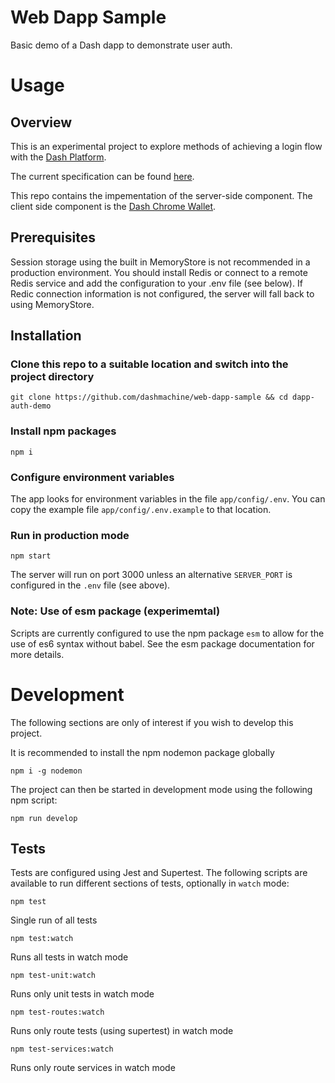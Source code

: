 # Web Dapp Sample

Basic demo of a Dash dapp to demonstrate user auth.

# Usage

## Overview

This is an experimental project to explore methods of achieving a login flow with the [Dash Platform](https://dashdevs.org/).

The current specification can be found [here](https://docs.google.com/document/d/1LDXEC0FtOoIOQomMjPmBm8x6-ZYVZPDVwnr1VoC6k-o).

This repo contains the impementation of the server-side component. The client side component is the [Dash Chrome Wallet](https://github.com/readme55/Dash-Chrome-Wallet).

## Prerequisites

Session storage using the built in MemoryStore is not recommended in a production environment. You should install Redis or connect to a remote Redis service and add the configuration to your .env file (see below). If Redic connection information is not configured, the server will fall back to using MemoryStore.

## Installation

### Clone this repo to a suitable location and switch into the project directory

    git clone https://github.com/dashmachine/web-dapp-sample && cd dapp-auth-demo

### Install npm packages

    npm i

### Configure environment variables

The app looks for environment variables in the file `app/config/.env`.
You can copy the example file `app/config/.env.example` to that location.

### Run in production mode

    npm start

The server will run on port 3000 unless an alternative `SERVER_PORT` is configured in the `.env` file (see above).

### Note: Use of esm package (experimemtal)

Scripts are currently configured to use the npm package `esm` to allow for the use of es6 syntax without babel. See the esm package documentation for more details.

# Development

The following sections are only of interest if you wish to develop this project. 

It is recommended to install the npm nodemon package globally

    npm i -g nodemon

The project can then be started in development mode using the following npm script:

    npm run develop

## Tests

Tests are configured using Jest and Supertest. The following scripts are available to run different sections of tests, optionally in `watch` mode:

    npm test

Single run of all tests

    npm test:watch

Runs all tests in watch mode

    npm test-unit:watch

Runs only unit tests in watch mode

    npm test-routes:watch

Runs only route tests (using supertest) in watch mode

    npm test-services:watch

Runs only route services in watch mode

